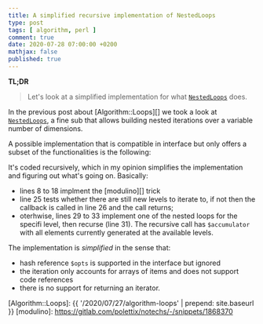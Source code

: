 ```yaml
---
title: A simplified recursive implementation of NestedLoops
type: post
tags: [ algorithm, perl ]
comment: true
date: 2020-07-28 07:00:00 +0200
mathjax: false
published: true
---
```


**TL;DR**

> Let's look at a simplified implementation for what [`NestedLoops`][]
> does.

In the previous post about [Algorithm::Loops][] we took a look at
[`NestedLoops`][], a fine sub that allows building nested iterations
over a variable number of dimensions.

A possible implementation that is compatible in interface but only
offers a subset of the functionalities is the following:

<script src='https://gitlab.com/polettix/notechs/-/snippets/1999093.js'></script>

It's coded recursively, which in my opinion simplifies the
implementation and figuring out what's going on. Basically:

- lines 8 to 18 implment the [modulino][] trick
- line 25 tests whether there are still new levels to iterate to, if not
  then the callback is called in line 26 and the call returns;
- oterhwise, lines 29 to 33 implement one of the nested loops for the
  specifi level, then recurse (line 31). The recursive call has
  `$accumulator` with all elements currently generated at the available
  levels.

The implementation is *simplified* in the sense that:

- hash reference `$opts` is supported in the interface but ignored
- the iteration only accounts for arrays of items and does not support
  code references
- there is no support for returning an iterator.



[Perl]: https://www.perl.org/
[`NestedLoops`]: https://metacpan.org/pod/Algorithm::Loops#NestedLoops1
[Algorithm::Loops]: {{ '/2020/07/27/algorithm-loops' | prepend: site.baseurl }}
[modulino]: https://gitlab.com/polettix/notechs/-/snippets/1868370
